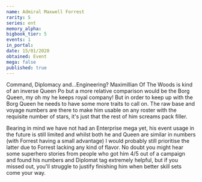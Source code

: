 ```yaml
---
name: Admiral Maxwell Forrest
rarity: 5
series: ent
memory_alpha:
bigbook_tier: 5
events: 1
in_portal:
date: 15/01/2020
obtained: Event
mega: false
published: true
---
```


Command, Diplomacy and...Engineering? Maximillian Of The Woods is kind of an inverse Queen Po but a more relative comparison would be the Borg Queen, my oh my he keeps royal company! But in order to keep up with the Borg Queen he needs to have some more traits to call on. The raw base and voyage numbers are there to make him usable on any roster with the requisite number of stars, it's just that the rest of him screams pack filler.

Bearing in mind we have not had an Enterprise mega yet, his event usage in the future is still limited and whilst both he and Queen are similar in numbers (with Forrest having a small advantage) I would probably still prioritise the latter due to Forrest lacking any kind of flavor. No doubt you might hear some superhero stories from people who got him 4/5 out of a campaign and found his numbers and Diplomat tag extremely helpful, but if you missed out, you'll struggle to justify finishing him when better skill sets come your way.
